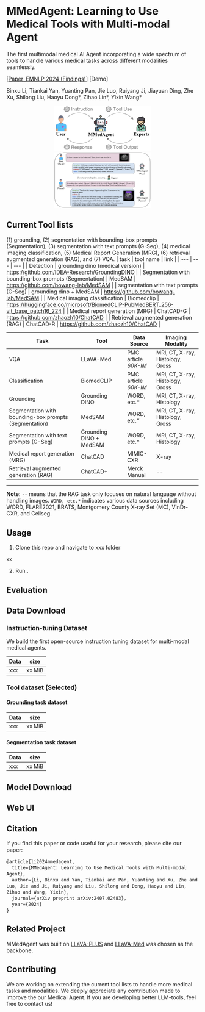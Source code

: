 # MMedAgent: Learning to Use Medical Tools with Multi-modal Agent

The first multimodal medical AI Agent incorporating a wide spectrum of tools to handle various medical
tasks across different modalities seamlessly.

[[Paper, EMNLP 2024 (Findings)](https://arxiv.org/abs/2407.02483)] [Demo]

Binxu Li, Tiankai Yan, Yuanting Pan, Jie Luo, Ruiyang Ji, Jiayuan Ding, Zhe Xu, Shilong Liu, Haoyu Dong*, Zihao Lin*, Yixin Wang* 

<div style="text-align: center;">
    <img src="imgs/mmedagent.jpg" alt="MMedAgent" style="width: 50%;"/>
    <img src="imgs/instruction-tuning-data.jpg" alt="Instruction Tuning Data" style="width: 50%;"/>
</div>

## Current Tool lists
(1) grounding, (2) segmentation with bounding-box prompts (Segmentation),
(3) segmentation with text prompts (G-Seg), (4)
medical imaging classification, (5) Medical Report
Generation (MRG), (6) retrieval augmented generation (RAG), and (7) VQA.
| task | tool name | link |
| --- | --- | --- |
| Detection | grounding dino (medical version) | <https://github.com/IDEA-Research/GroundingDINO> |
| Segmentation with bounding-box prompts (Segmentation) | MedSAM | <https://github.com/bowang-lab/MedSAM> |
| segmentation with text prompts (G-Seg) | grounding dino + MedSAM | <https://github.com/bowang-lab/MedSAM> |
| Medical imaging classification | Biomedclip | <https://huggingface.co/microsoft/BiomedCLIP-PubMedBERT_256-vit_base_patch16_224> |
| Medical report generation (MRG) | ChatCAD-G | <https://github.com/zhaozh10/ChatCAD> |
| Retrieval augmented generation (RAG) | ChatCAD-R | <https://github.com/zhaozh10/ChatCAD> |

| Task           | Tool                                     | Data Source                                                                                                                       | Imaging Modality                             |
|----------------|------------------------------------------|-----------------------------------------------------------------------------------------------------------------------------------|----------------------------------------------|
| VQA            | LLaVA-Med                    | PMC article<br>*60K-IM*                                                                                                | MRI, CT, X-ray, Histology, Gross            |
| Classification | BiomedCLIP                       | PMC article<br>*60K-IM*                                                                                                         | MRI, CT, X-ray, Histology, Gross            |
| Grounding      | Grounding DINO                    | WORD, etc.*<br>                                                                                                                 | MRI, CT, X-ray, Histology                   |
| Segmentation with bounding-box prompts (Segmentation)    | MedSAM                            | WORD, etc.*                                                                                                                      | MRI, CT, X-ray, Histology, Gross            |
| Segmentation with text prompts (G-Seg)        | Grounding DINO + MedSAM                  | WORD, etc.*                                                                                                                      | MRI, CT, X-ray, Histology                   |
| Medical report generation (MRG)            | ChatCAD                           | MIMIC-CXR                                                                                                               | X-ray                                        |
| Retrieval augmented generation (RAG)            | ChatCAD+                         | Merck Manual                                                                                                            | --                                           |

---

**Note**: ``--`` means that the RAG task only focuses on natural language without handling images. ``WORD, etc.*`` indicates various data sources including WORD, FLARE2021, BRATS, Montgomery County X-ray Set (MC), VinDr-CXR, and Cellseg.  


## Usage
1. Clone this repo and navigate to xxx folder
```
xx
```
2. Run..

## Evaluation

## Data Download
### Instruction-tuning Dataset
We build the first open-source instruction tuning dataset for multi-modal medical agents.

| Data | size |
| --- | --- |
| xxx | xx MiB | 

### Tool dataset (Selected)

#### Grounding task dataset
| Data | size |
| --- | --- |
| xxx | xx MiB | 
#### Segmentation task dataset
| Data | size |
| --- | --- |
| xxx | xx MiB | 

## Model Download

## Web UI


## Citation
If you find this paper or code useful for your research, please cite our paper:
```
@article{li2024mmedagent,
  title={MMedAgent: Learning to Use Medical Tools with Multi-modal Agent},
  author={Li, Binxu and Yan, Tiankai and Pan, Yuanting and Xu, Zhe and Luo, Jie and Ji, Ruiyang and Liu, Shilong and Dong, Haoyu and Lin, Zihao and Wang, Yixin},
  journal={arXiv preprint arXiv:2407.02483},
  year={2024}
}
```
## Related Project
MMedAgent was built on [LLaVA-PLUS](https://llava-vl.github.io/llava-plus/) and [LLaVA-Med](https://github.com/microsoft/LLaVA-Med) was chosen as the backbone. 

## Contributing
We are working on extending the current tool lists to handle more medical tasks and modalities. We deeply appreciate any contribution made to improve the our Medical Agent. If you are developing better LLM-tools, feel free to contact us!
